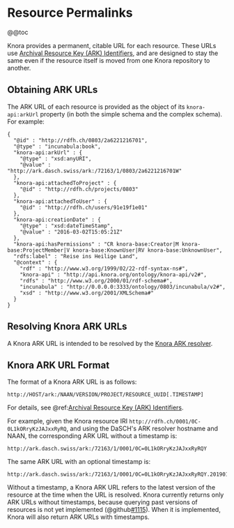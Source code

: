 <!---
Copyright © 2015-2019 the contributors (see Contributors.md).

This file is part of Knora.

Knora is free software: you can redistribute it and/or modify
it under the terms of the GNU Affero General Public License as published
by the Free Software Foundation, either version 3 of the License, or
(at your option) any later version.

Knora is distributed in the hope that it will be useful,
but WITHOUT ANY WARRANTY; without even the implied warranty of
MERCHANTABILITY or FITNESS FOR A PARTICULAR PURPOSE.  See the
GNU Affero General Public License for more details.

You should have received a copy of the GNU Affero General Public
License along with Knora.  If not, see <http://www.gnu.org/licenses/>.
-->

# Resource Permalinks

@@toc

Knora provides a permanent, citable URL for each resource. These
URLs use [Archival Resource Key (ARK) Identifiers](http://n2t.net/e/ark_ids.html),
and are designed to stay the same even if the resource itself is moved
from one Knora repository to another.

## Obtaining ARK URLs

The ARK URL of each resource is provided as the object of its `knora-api:arkUrl`
property (in both the simple schema and the complex schema). For example:

```jsonld
{
  "@id" : "http://rdfh.ch/0803/2a6221216701",
  "@type" : "incunabula:book",
  "knora-api:arkUrl" : {
    "@type" : "xsd:anyURI",
    "@value" : "http://ark.dasch.swiss/ark:/72163/1/0803/2a6221216701W"
  },
  "knora-api:attachedToProject" : {
    "@id" : "http://rdfh.ch/projects/0803"
  },
  "knora-api:attachedToUser" : {
    "@id" : "http://rdfh.ch/users/91e19f1e01"
  },
  "knora-api:creationDate" : {
    "@type" : "xsd:dateTimeStamp",
    "@value" : "2016-03-02T15:05:21Z"
  },
  "knora-api:hasPermissions" : "CR knora-base:Creator|M knora-base:ProjectMember|V knora-base:KnownUser|RV knora-base:UnknownUser",
  "rdfs:label" : "Reise ins Heilige Land",
  "@context" : {
    "rdf" : "http://www.w3.org/1999/02/22-rdf-syntax-ns#",
    "knora-api" : "http://api.knora.org/ontology/knora-api/v2#",
    "rdfs" : "http://www.w3.org/2000/01/rdf-schema#",
    "incunabula" : "http://0.0.0.0:3333/ontology/0803/incunabula/v2#",
    "xsd" : "http://www.w3.org/2001/XMLSchema#"
  }
}
```

## Resolving Knora ARK URLs

A Knora ARK URL is intended to be resolved by the [Knora ARK resolver](https://github.com/dhlab-basel/ark-resolver).

## Knora ARK URL Format

The format of a Knora ARK URL is as follows:

```
http://HOST/ark:/NAAN/VERSION/PROJECT/RESOURCE_UUID[.TIMESTAMP]
```

For details, see @ref:[Archival Resource Key (ARK) Identifiers](../../05-internals/design/api-v2/ark.md).

For example, given the Knora resource IRI `http://rdfh.ch/0001/0C-0L1kORryKzJAJxxRyRQ`,
and using the DaSCH's ARK resolver hostname and NAAN, the corresponding
ARK URL without a timestamp is:

```
http://ark.dasch.swiss/ark:/72163/1/0001/0C=0L1kORryKzJAJxxRyRQY
```

The same ARK URL with an optional timestamp is:

```
http://ark.dasch.swiss/ark:/72163/1/0001/0C=0L1kORryKzJAJxxRyRQY.20190118T102919000031660Z
```

Without a timestamp, a Knora ARK URL refers to the latest version of the
resource at the time when the URL is resolved. Knora currently returns only ARK URLs
without timestamps, because querying past versions of resources is not yet
implemented (@github[#1115](#1115)). When it is implemented, Knora will also return
ARK URLs with timestamps.
